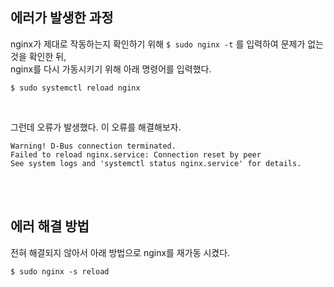 ## 에러가 발생한 과정
nginx가 제대로 작동하는지 확인하기 위해 `$ sudo nginx -t` 를 입력하여 문제가 없는 것을 확인한 뒤,<br>
nginx를 다시 가동시키기 위해 아래 명령어를 입력했다.
```
$ sudo systemctl reload nginx
```

<br>

그런데 오류가 발생했다. 이 오류를 해결해보자.
```
Warning! D-Bus connection terminated.
Failed to reload nginx.service: Connection reset by peer
See system logs and 'systemctl status nginx.service' for details.
```

<br><br>

## 에러 해결 방법
전혀 해결되지 않아서 아래 방법으로 nginx를 재가동 시켰다.
```
$ sudo nginx -s reload
```

<br><br><br>
